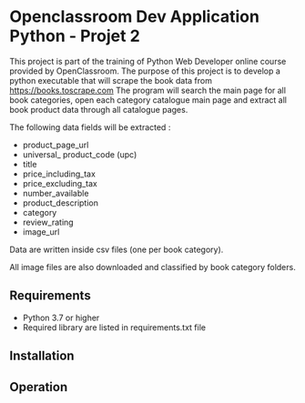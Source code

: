 # Openclassroom Dev Application Python - Projet 2

This project is part of the training of Python Web Developer online course provided by OpenClassroom.
The purpose of this project is to develop a python executable that will scrape the book data from https://books.toscrape.com
The program will search the main page for all book categories, open each category catalogue main page and extract all book product data through all catalogue pages.

The following data fields will be extracted :
- product_page_url
- universal_ product_code (upc)
- title
- price_including_tax
- price_excluding_tax
- number_available
- product_description
- category
- review_rating
- image_url

Data are written inside csv files (one per book category).

All image files are also downloaded and classified by book category folders.

## Requirements

- Python 3.7 or higher
- Required library are listed in requirements.txt file

## Installation


## Operation


